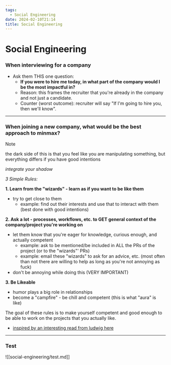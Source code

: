 ```yaml
---
tags:
  - Social Engineering
date: 2024-02-10T21:14
title: Social Engineering
---
```

<!-- 2024-02-10-2114 (February 10, 2024 9:14 PM) -->

# Social Engineering

### When interviewing for a company

- Ask them THIS one question:
  - **If you were to hire me today, in what part of the company would I be the most impactful in?**
  - Reason: this frames the recruiter that you're already in the company and not just a candidate.
  - Counter (worst outcome): recruiter will say "If I'm going to hire you, then we'll know".

---

### When joining a new company, what would be the best approach to minmax?

> [!NOTE]
> the dark side of this is that you feel like you are manipulating something, but everything differs if you have good intentions
>
> _integrate your shadow_

_3 Simple Rules:_

**1. Learn from the "wizards" - learn as if you want to be like them**
- try to get close to them
    - example: find out their interests and use that to interact with them (best done with good intentions)

**2. Ask a lot - processes, workflows, etc. to GET general context of the company/project you're working on**
- let them know that you're eager for knowledge, curious enough, and actually competent
    - example: ask to be mentioned/be included in ALL the PRs of the project (or to the "wizards"' PRs)
    - example: email these "wizards" to ask for an advice, etc. (most often than not there are willing to help as long as you're not annoying as fuck)
- don't be annoying while doing this (VERY IMPORTANT)

**3. Be Likeable**
- humor plays a big role in relationships
- become a "campfire" - be chill and competent (this is what "aura" is like)

The goal of these rules is to make yourself competent and good enough to be able to work on the projects that you actually like.

- [inspired by an interesting read from ludwig here](https://ludwigabap.bearblog.dev/on-becoming-competitive-when-joining-a-new-company/)

---

### Test
![[social-engineering/test.md]]
